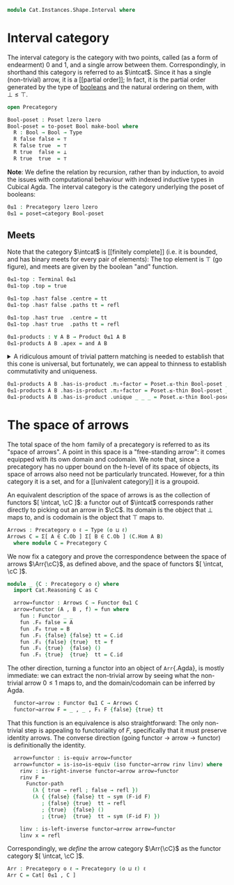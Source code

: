 <!--
```agda
open import Cat.Diagram.Limit.Finite
open import Cat.Instances.Functor
open import Cat.Diagram.Terminal
open import Cat.Diagram.Product
open import Cat.Prelude

open import Data.Bool

open import Order.Base
open import Order.Cat

import Order.Reasoning as Poset
```
-->

```agda
module Cat.Instances.Shape.Interval where
```

<!--
```agda
open is-product
open Terminal
open Product
open Functor
```
-->

# Interval category

The interval category is the category with two points, called (as a form
of endearment) $0$ and $1$, and a single arrow between them.
Correspondingly, in shorthand this category is referred to as $\intcat$.
Since it has a single (non-trivial) arrow, it is a [[partial order]]; In fact,
it is the partial order generated by the type of [booleans] and the natural
ordering on them, with $\bot \le \top$.

[booleans]: Data.Bool.html

```agda
open Precategory

Bool-poset : Poset lzero lzero
Bool-poset = to-poset Bool make-bool where
  R : Bool → Bool → Type
  R false false = ⊤
  R false true  = ⊤
  R true  false = ⊥
  R true  true  = ⊤
```

**Note**: We define the relation by recursion, rather than by induction,
to avoid the issues with computational behaviour with indexed inductive
types in Cubical Agda. The interval category is the category underlying
the poset of booleans:

<!--
```agda
  Rrefl : ∀ {x} → R x x
  Rrefl {false} = tt
  Rrefl {true} = tt

  Rtrans : ∀ {x y z} → R x y → R y z → R x z
  Rtrans {false} {false} {false} tt tt = tt
  Rtrans {false} {false} {true}  tt tt = tt
  Rtrans {false} {true}  {false} tt ()
  Rtrans {false} {true}  {true}  tt tt = tt
  Rtrans {true}  {false} {false} () tt
  Rtrans {true}  {false} {true}  () tt
  Rtrans {true}  {true}  {false} tt ()
  Rtrans {true}  {true}  {true}  tt tt = tt

  Rantisym : ∀ {x y} → R x y → R y x → x ≡ y
  Rantisym {false} {false} tt tt = refl
  Rantisym {false} {true}  tt ()
  Rantisym {true}  {false} () tt
  Rantisym {true}  {true}  tt tt = refl

  Rprop : ∀ {x y} (p q : R x y) → p ≡ q
  Rprop {false} {false} tt tt = refl
  Rprop {false} {true}  tt tt = refl
  Rprop {true}  {false} () ()
  Rprop {true}  {true}  tt tt = refl

  make-bool : make-poset lzero Bool
  make-bool .make-poset.rel = R
  make-bool .make-poset.id = Rrefl
  make-bool .make-poset.thin = Rprop
  make-bool .make-poset.trans = Rtrans
  make-bool .make-poset.antisym = Rantisym
```
-->

```agda
0≤1 : Precategory lzero lzero
0≤1 = poset→category Bool-poset
```

## Meets

Note that the category $\intcat$ is [[finitely complete]] (i.e. it is
bounded, and has binary meets for every pair of elements): The top
element is $\top$ (go figure), and meets are given by the boolean "and"
function.

```agda
0≤1-top : Terminal 0≤1
0≤1-top .top = true

0≤1-top .has⊤ false .centre = tt
0≤1-top .has⊤ false .paths tt = refl

0≤1-top .has⊤ true  .centre = tt
0≤1-top .has⊤ true  .paths tt = refl

0≤1-products : ∀ A B → Product 0≤1 A B
0≤1-products A B .apex = and A B
```

<details>
<summary>
A ridiculous amount of trivial pattern matching is needed to establish
that this cone is universal, but fortunately, we can appeal to thinness
to establish commutativity and uniqueness.
</summary>

```agda
0≤1-products false false .π₁ = tt
0≤1-products false true  .π₁ = tt
0≤1-products true  false .π₁ = tt
0≤1-products true  true  .π₁ = tt

0≤1-products false false .π₂ = tt
0≤1-products false true  .π₂ = tt
0≤1-products true  false .π₂ = tt
0≤1-products true  true  .π₂ = tt

0≤1-products A B .has-is-product .⟨_,_⟩ = meet _ _ _ where
  meet : ∀ A B Q (p : Hom 0≤1 Q A) (q : Hom 0≤1 Q B) → Hom 0≤1 Q (and A B)
  meet false false false tt tt = tt
  meet false false true  () ()
  meet false true  false tt tt = tt
  meet false true  true  () tt
  meet true  false false tt tt = tt
  meet true  false true  tt ()
  meet true  true  false tt tt = tt
  meet true  true  true  tt tt = tt
```

</details>

```agda
0≤1-products A B .has-is-product .π₁∘factor = Poset.≤-thin Bool-poset _ _
0≤1-products A B .has-is-product .π₂∘factor = Poset.≤-thin Bool-poset _ _
0≤1-products A B .has-is-product .unique _ _ _ = Poset.≤-thin Bool-poset _ _
```

# The space of arrows

The total space of the $\hom$ family of a precategory is referred to as
its "space of arrows". A point in this space is a "free-standing arrow":
it comes equipped with its own domain and codomain. We note that, since
a precategory has no upper bound on the h-level of its space of objects,
its space of arrows also need not be particularly truncated. However,
for a thin category it is a set, and for a [[univalent category]] it is a
groupoid.

An equivalent description of the space of arrows is as the collection of
functors $[ \intcat, \cC ]$: a functor out of $\intcat$ corresponds
rather directly to picking out an arrow in $\cC$. Its domain is the
object that $\bot$ maps to, and is codomain is the object that $\top$
maps to.

<!--
```agda
private variable
  o ℓ : Level
```
-->

```agda
Arrows : Precategory o ℓ → Type (o ⊔ ℓ)
Arrows C = Σ[ A ∈ C.Ob ] Σ[ B ∈ C.Ob ] (C.Hom A B)
  where module C = Precategory C
```

We now fix a category and prove the correspondence between the space of
arrows $\Arr{\cC}$, as defined above, and the space of functors $[
\intcat, \cC ]$.

```agda
module _ {C : Precategory o ℓ} where
  import Cat.Reasoning C as C

  arrow→functor : Arrows C → Functor 0≤1 C
  arrow→functor (A , B , f) = fun where
    fun : Functor _ _
    fun .F₀ false = A
    fun .F₀ true = B
    fun .F₁ {false} {false} tt = C.id
    fun .F₁ {false} {true}  tt = f
    fun .F₁ {true}  {false} ()
    fun .F₁ {true}  {true}  tt = C.id
```

<!--
```agda
    fun .F-id {false} = refl
    fun .F-id {true} = refl
    fun .F-∘ {false} {false} {false} tt tt = sym (C.idl _)
    fun .F-∘ {false} {false} {true}  tt tt = sym (C.idr _)
    fun .F-∘ {false} {true}  {false} () g
    fun .F-∘ {false} {true}  {true}  tt tt = sym (C.idl _)
    fun .F-∘ {true}  {false} {false} tt ()
    fun .F-∘ {true}  {false} {true}  tt ()
    fun .F-∘ {true}  {true}  {false} () g
    fun .F-∘ {true}  {true}  {true}  tt tt = sym (C.idr _)
```
-->

The other direction, turning a functor into an object of `Arr`{.Agda},
is mostly immediate: we can extract the non-trivial arrow by seeing what
the non-trivial arrow $0 \le 1$ maps to, and the domain/codomain can be
inferred by Agda.

```agda
  functor→arrow : Functor 0≤1 C → Arrows C
  functor→arrow F = _ , _ , F₁ F {false} {true} tt
```

That this function is an equivalence is also straightforward: The only
non-trivial step is appealing to functoriality of $F$, specifically that
it must preserve identity arrows. The converse direction (going functor
→ arrow → functor) is definitionally the identity.

```agda
  arrow≃functor : is-equiv arrow→functor
  arrow≃functor = is-iso→is-equiv (iso functor→arrow rinv linv) where
    rinv : is-right-inverse functor→arrow arrow→functor
    rinv F =
      Functor-path
        (λ { true → refl ; false → refl })
        (λ { {false} {false} tt → sym (F-id F)
           ; {false} {true}  tt → refl
           ; {true}  {false} ()
           ; {true}  {true}  tt → sym (F-id F) })

    linv : is-left-inverse functor→arrow arrow→functor
    linv x = refl
```

Correspondingly, we _define_ the arrow category $\Arr{\cC}$ as the
functor category $[ \intcat, \cC ]$.

```agda
Arr : Precategory o ℓ → Precategory (o ⊔ ℓ) ℓ
Arr C = Cat[ 0≤1 , C ]
```
